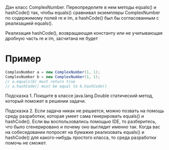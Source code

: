 Дан класс ComplexNumber. Переопределите в нем методы equals() и hashCode() так, чтобы equals() сравнивал экземпляры ComplexNumber по содержимому полей re и im, а hashCode() был бы согласованным с реализацией equals().

Реализация hashCode(), возвращающая константу или не учитывающая дробную часть re и im, засчитана не будет

# Пример

```Java
ComplexNumber a = new ComplexNumber(1, 1);
ComplexNumber b = new ComplexNumber(1, 1);
// a.equals(b) must return true
// a.hashCode() must be equal to b.hashCode()
```

Подсказка 1. Поищите в классе java.lang.Double статический метод, который поможет в решении задачи.

Подсказка 2. Если задача никак не решается, можно позвать на помощь среду разработки, которая умеет сама генерировать equals() и hashCode().
Если вы воспользовались помощью IDE, то разберитесь, что было сгенерировано и почему оно выглядит именно так.
Когда вас на собеседовании попросят на бумажке реализовать equals() и hashCode() для какого-нибудь простого класса, то среда разработки помочь не сможет.
